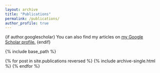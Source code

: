 ```yaml
---
layout: archive
title: "Publications"
permalink: /publications/
author_profile: true
---
```


{if author.googlescholar}
  You can also find my articles on <u><a href="{{author.googlescholar}}">my Google Scholar profile</a>.</u>
{endif}

{% include base_path %}

{% for post in site.publications reversed %}
  {% include archive-single.html %}
{% endfor %}
